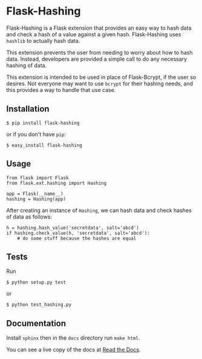 # Flask-Hashing

Flask-Hashing is a Flask extension that provides an easy way to
hash data and check a hash of a value against a given hash.
Flask-Hashing uses `hashlib` to actually hash data.

This extension prevents the user from needing to worry about how
to hash data. Instead, developers are provided a simple call to
do any necessary hashing of data.

This extension is intended to be used in place of Flask-Bcrypt,
if the user so desires. Not everyone may want to use `bcrypt`
for their hashing needs, and this provides a way to handle that
use case.

## Installation

```
$ pip install flask-hashing
```

or if you don't have `pip`:

```
$ easy_install flask-hashing
```

## Usage

```
from flask import Flask
from flask.ext.hashing import Hashing

app = Flask(__name__)
hashing = Hashing(app)
```

After creating an instance of `Hashing`, we can hash data and
check hashes of data as follows:

```
h = hashing.hash_value('secretdata', salt='abcd')
if hashing.check_value(h, 'secretdata', salt='abcd'):
    # do some stuff because the hashes are equal
```

## Tests

Run

```
$ python setup.py test
```

or

```
$ python test_hashing.py
```

## Documentation

Install `sphinx` then in the `docs` directory run `make html`.

You can see a live copy of the docs at [Read the Docs](http://flask-hashing.readthedocs.org/en/latest/).
